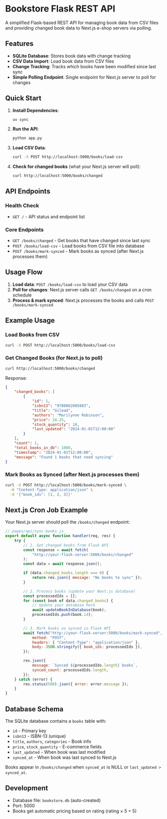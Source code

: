 # Bookstore Flask REST API

A simplified Flask-based REST API for managing book data from CSV files and providing changed book data to Next.js e-shop servers via polling.

## Features

-   **SQLite Database**: Stores book data with change tracking
-   **CSV Data Import**: Load book data from CSV files
-   **Change Tracking**: Tracks which books have been modified since last sync
-   **Simple Polling Endpoint**: Single endpoint for Next.js server to poll for changes

## Quick Start

1. **Install Dependencies**:

    ```bash
    uv sync
    ```

2. **Run the API**:

    ```bash
    python app.py
    ```

3. **Load CSV Data**:

    ```bash
    curl -X POST http://localhost:5000/books/load-csv
    ```

4. **Check for changed books** (what your Next.js server will poll):
    ```bash
    curl http://localhost:5000/books/changed
    ```

## API Endpoints

### Health Check

-   `GET /` - API status and endpoint list

### Core Endpoints

-   `GET /books/changed` - Get books that have changed since last sync
-   `POST /books/load-csv` - Load books from CSV file into database
-   `POST /books/mark-synced` - Mark books as synced (after Next.js processes them)

## Usage Flow

1. **Load data**: `POST /books/load-csv` to load your CSV data
2. **Poll for changes**: Next.js server calls `GET /books/changed` on a cron schedule
3. **Process & mark synced**: Next.js processes the books and calls `POST /books/mark-synced`

## Example Usage

### Load Books from CSV

```bash
curl -X POST http://localhost:5000/books/load-csv
```

### Get Changed Books (for Next.js to poll)

```bash
curl http://localhost:5000/books/changed
```

Response:

```json
{
    "changed_books": [
        {
            "id": 1,
            "isbn13": "9780002005883",
            "title": "Gilead",
            "authors": "Marilynne Robinson",
            "price": 24.25,
            "stock_quantity": 10,
            "last_updated": "2024-01-01T12:00:00"
        }
    ],
    "count": 1,
    "total_books_in_db": 1000,
    "timestamp": "2024-01-01T12:00:00",
    "message": "Found 1 books that need syncing"
}
```

### Mark Books as Synced (after Next.js processes them)

```bash
curl -X POST http://localhost:5000/books/mark-synced \
  -H "Content-Type: application/json" \
  -d '{"book_ids": [1, 2, 3]}'
```

## Next.js Cron Job Example

Your Next.js server should poll the `/books/changed` endpoint:

```javascript
// pages/api/sync-books.js
export default async function handler(req, res) {
    try {
        // 1. Get changed books from Flask API
        const response = await fetch(
            "http://your-flask-server:5000/books/changed"
        );
        const data = await response.json();

        if (data.changed_books.length === 0) {
            return res.json({ message: "No books to sync" });
        }

        // 2. Process books (update your Next.js database)
        const processedIds = [];
        for (const book of data.changed_books) {
            // Update your database here
            await updateBookInDatabase(book);
            processedIds.push(book.id);
        }

        // 3. Mark books as synced in Flask API
        await fetch("http://your-flask-server:5000/books/mark-synced", {
            method: "POST",
            headers: { "Content-Type": "application/json" },
            body: JSON.stringify({ book_ids: processedIds }),
        });

        res.json({
            message: `Synced ${processedIds.length} books`,
            synced_count: processedIds.length,
        });
    } catch (error) {
        res.status(500).json({ error: error.message });
    }
}
```

## Database Schema

The SQLite database contains a `books` table with:

-   `id` - Primary key
-   `isbn13` - ISBN-13 (unique)
-   `title`, `authors`, `categories` - Book info
-   `price`, `stock_quantity` - E-commerce fields
-   `last_updated` - When book was last modified
-   `synced_at` - When book was last synced to Next.js

Books appear in `/books/changed` when `synced_at` is NULL or `last_updated > synced_at`.

## Development

-   Database file: `bookstore.db` (auto-created)
-   Port: 5000
-   Books get automatic pricing based on rating (rating × 5 + 5)
